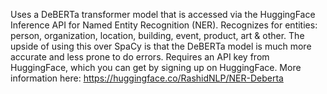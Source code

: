 Uses a DeBERTa transformer model that is accessed via the HuggingFace Inference API for Named Entity Recognition (NER). Recognizes for entities: person, organization, location, building, event, product, art & other. The upside of using this over SpaCy is that the DeBERTa model is much more accurate and less prone to do errors. Requires an API key from HuggingFace, which you can get by signing up on HuggingFace. More information here: https://huggingface.co/RashidNLP/NER-Deberta